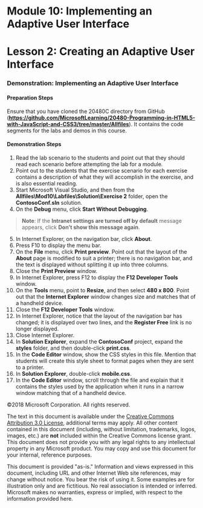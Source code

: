 # Module 10: Implementing an Adaptive User Interface

# Lesson 2: Creating an Adaptive User Interface

### Demonstration: Implementing an Adaptive User Interface

#### Preparation Steps

Ensure that you have cloned the 20480C directory from GitHub (**https://github.com/MicrosoftLearning/20480-Programming-in-HTML5-with-JavaScript-and-CSS3/tree/master/Allfiles**). It contains the code segments for the labs and demos in this course.

#### Demonstration Steps

1.	Read the lab scenario to the students and point out that they should read each scenario before attempting the lab for a module.
2.	Point out to the students that the exercise scenario for each exercise contains a description of what they will accomplish in the exercise, and is also essential reading.
3.	Start Microsoft Visual Studio, and then from the **Allfiles\Mod10\Labfiles\Solution\Exercise 2** folder, open the **ContosoConf.sln** solution.
4.	On the **Debug** menu, click **Start Without Debugging**.

>**Note**: If the **Intranet settings are turned off by default** message appears, click **Don’t show this message again**.

5.	In Internet Explorer, on the navigation bar, click **About**.
6.	Press F10 to display the menu bar.
7.	On the **File** menu, click **Print preview**. Point out that the layout of the **About** page is modified to suit a printer; there is no navigation bar, and the text is displayed without splitting it up into three columns.
8.	Close the **Print Preview** window.
9.	In Internet Explorer, press F12 to display the **F12 Developer Tools** window.
10.	On the **Tools** menu, point to **Resize**, and then select **480 x 800**. Point out that the **Internet Explorer** window changes size and matches that of a handheld device.
11.	Close the **F12 Developer Tools** window.
12.	In Internet Explorer, notice that the layout of the navigation bar has changed; it is displayed over two lines, and the **Register Free** link is no longer displayed.
13.	Close Internet Explorer.
14.	In **Solution Explorer**, expand the **ContosoConf** project, expand the **styles** folder, and then double-click **print.css**.
15.	In the **Code Editor** window, show the CSS styles in this file. Mention that students will create this style sheet to format pages when they are sent to a printer.
16.	In **Solution Explorer**, double-click **mobile.css**.
17.	In the **Code Editor** window, scroll through the file and explain that it contains the styles used by the application when it runs in a narrow window matching that of a handheld device.

©2018 Microsoft Corporation. All rights reserved.

The text in this document is available under the  [Creative Commons Attribution 3.0 License](https://creativecommons.org/licenses/by/3.0/legalcode), additional terms may apply. All other content contained in this document (including, without limitation, trademarks, logos, images, etc.) are  **not**  included within the Creative Commons license grant. This document does not provide you with any legal rights to any intellectual property in any Microsoft product. You may copy and use this document for your internal, reference purposes.

This document is provided &quot;as-is.&quot; Information and views expressed in this document, including URL and other Internet Web site references, may change without notice. You bear the risk of using it. Some examples are for illustration only and are fictitious. No real association is intended or inferred. Microsoft makes no warranties, express or implied, with respect to the information provided here.
